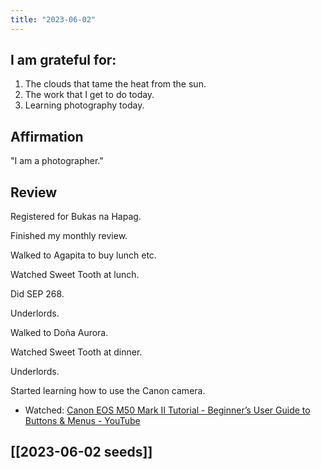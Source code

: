 ```yaml
---
title: "2023-06-02"
---
```

## I am grateful for:
1. The clouds that tame the heat from the sun.
2. The work that I get to do today.
3. Learning photography today.

## Affirmation

"I am a photographer."

## Review

Registered for Bukas na Hapag.

Finished my monthly review.

Walked to Agapita to buy lunch etc.

Watched Sweet Tooth at lunch.

Did SEP 268.

Underlords.

Walked to Doña Aurora.

Watched Sweet Tooth at dinner.

Underlords.

Started learning how to use the Canon camera.
- Watched: [Canon EOS M50 Mark II Tutorial - Beginner’s User Guide to Buttons⁠⁦ & Menus - YouTube](https://www.youtube.com/watch?v=ZuisaJy21Jo&pp=ygUcbGVhcm4gY2Fub24gbTUwIG1hcmsgaWkgZmFzdA%3D%3D)

## [[2023-06-02 seeds]]
